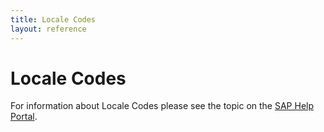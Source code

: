 ```yaml
---
title: Locale Codes
layout: reference
---
```


# Locale Codes

For information about Locale Codes please see the topic on the [SAP Help Portal](https://help.sap.com/docs/SAP_CONCUR/b024dbc03488481b9ed0ae8f3dfcaafb/1b8327386caf101489a99a72941e2ee5.html?q=%22locale+codes%22+concur&version=2025_03).